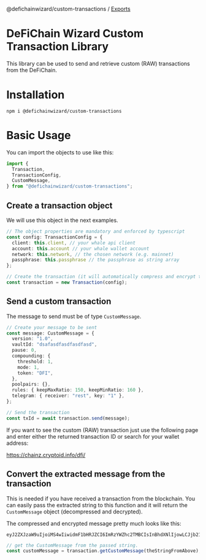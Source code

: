 @defichainwizard/custom-transactions / [Exports](modules.md)

# DeFiChain Wizard Custom Transaction Library

This library can be used to send and retrieve custom (RAW) transactions from the DeFiChain.

# Installation

```
npm i @defichainwizard/custom-transactions
```

# Basic Usage

You can import the objects to use like this:

```ts
import {
  Transaction,
  TransactionConfig,
  CustomMessage,
} from "@defichainwizard/custom-transactions";
```

## Create a transaction object

We will use this object in the next examples.

```ts
// The object properties are mandatory and enforced by typescript
const config: TransactionConfig = {
  client: this.client, // your whale api client
  account: this.account // your whale wallet account
  network: this.network, // the chosen network (e.g. mainnet)
  passphrase: this.passphrase // the passphrase as string array
};

// Create the transaction (it will automatically compress and encrypt the message)
const transaction = new Transaction(config);
```

## Send a custom transaction

The message to send must be of type `CustomMessage`.

```ts
// Create your message to be sent
const message: CustomMessage = {
  version: "1.0",
  vaultId: "dsafasdfasdfasdfasd",
  pause: 0,
  compounding: {
    threshold: 1,
    mode: 1,
    token: "DFI",
  },
  poolpairs: {},
  rules: { keepMaxRatio: 150, keepMinRatio: 160 },
  telegram: { receiver: "rest", key: "1" },
};

// Send the transaction
const txId = await transaction.send(message);
```

If you want to see the custom (RAW) transaction just use the following page and enter either the returned transaction ID or search for your wallet address:

https://chainz.cryptoid.info/dfi/

## Convert the extracted message from the transaction

This is needed if you have received a transaction from the blockchain. You can easily pass the extracted string to this function and it will return the `CustomMessage` object (decompressed and decrypted).

The compressed and encrypted message pretty much looks like this:

```
eyJ2ZXJzaW9uIjoiMS4wIiwidmF1bHRJZCI6ImRzYWZhc2TMBCIsInBhdXNlIjowLCJjb21wb3VuZGluZyI6eyJ0aHJlt2hvbGQ1OjEsIm1vZGXFCXRva2XEXkRGSSJ9LCJwb29scGFpcnMiOnt9LCJydWxlxAsia2VlcE1heFJhdGlvIjoxNTAsxhNpbsgTNjB9LCJ0ZWxlZ3JhbcQzcmVjZWl2ZXIiOiJyZXN0IsQyeeQAyCJ9fQ==
```

```ts
// get the CustomMessage from the passed string.
const customMessage = transaction.getCustomMessage(theStringFromAbove);
```
